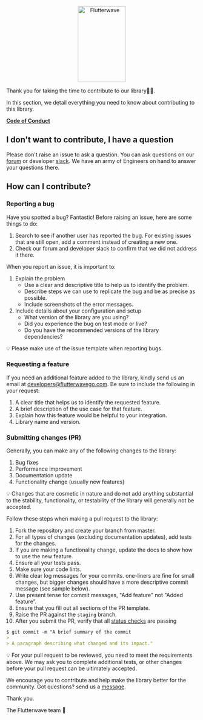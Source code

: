 <p align="center">
    <img title="Flutterwave" height="200" src="https://flutterwave.com/images/logo/full.svg" width="50%"/>
</p>

Thank you for taking the time to contribute to our library🙌🏾.

In this section, we detail everything you need to know about contributing to this library.


**[Code of Conduct](CODE_OF_CONDUCT.md)**

## **I don't want to contribute, I have a question**

Please don't raise an issue to ask a question. You can ask questions on our [forum](http://forum.flutterwave.com) or developer [slack](https://bit.ly/34Vkzcg). We have an army of Engineers on hand to answer your questions there.

## How can I contribute?

### Reporting a bug

Have you spotted a bug? Fantastic! Before raising an issue, here are some things to do:

1. Search to see if another user has reported the bug. For existing issues that are still open, add a comment instead of creating a new one.
2. Check our forum and developer slack to confirm that we did not address it there.

When you report an issue, it is important to:

1. Explain the problem
    - Use a clear and descriptive title to help us to identify the problem.
    - Describe steps we can use to replicate the bug and be as precise as possible.
    - Include screenshots of the error messages.
2. Include details about your configuration and setup
    - What version of the library are you using?
    - Did you experience the bug on test mode or live?
    - Do you have the recommended versions of the library dependencies?

<aside>

💡 Please make use of the issue template when reporting bugs.

</aside>

### Requesting a feature

If you need an additional feature added to the library, kindly send us an email at developers@flutterwavego.com. Be sure to include the following in your request:

1. A clear title that helps us to identify the requested feature.
2. A brief description of the use case for that feature.
3. Explain how this feature would be helpful to your integration.
4. Library name and version.

### Submitting changes (PR)

Generally, you can make any of the following changes to the library:

1. Bug fixes
2. Performance improvement
3. Documentation update
4. Functionality change (usually new features)

<aside>

💡 Changes that are cosmetic in nature and do not add anything substantial to the stability, functionality, or testability of the library will generally not be accepted.

</aside>

Follow these steps when making a pull request to the library:

1. Fork the repository and create your branch from master.
2. For all types of changes (excluding documentation updates), add tests for the changes.
3. If you are making a functionality change, update the docs to show how to use the new feature.
4. Ensure all your tests pass.
5. Make sure your code lints.
6. Write clear log messages for your commits. one-liners are fine for small changes, but bigger changes should have a more descriptive commit message (see sample below). 
7. Use present tense for commit messages, "Add feature" not "Added feature”.
8. Ensure that you fill out all sections of the PR template.
9. Raise the PR against the `staging` branch.
10. After you submit the PR, verify that all [status checks](https://docs.github.com/en/pull-requests/collaborating-with-pull-requests/collaborating-on-repositories-with-code-quality-features/about-status-checks) are passing

```markdown
$ git commit -m "A brief summary of the commit
> 
> A paragraph describing what changed and its impact."
```

<aside>

💡 For your pull request to be reviewed, you need to meet the requirements above. We may ask you to complete additional tests, or other changes before your pull request can be ultimately accepted.

</aside>

We encourage you to contribute and help make the library better for the community. Got questions? send us a [message](https://bit.ly/34Vkzcg).

Thank you.

The Flutterwave team 🦋
